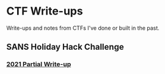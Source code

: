 # CTF Write-ups
Write-ups and notes from CTFs I've done or built in the past.

## SANS Holiday Hack Challenge

### [2021 Partial Write-up](https://github.com/smythtech/ctf-writeups/blob/main/SANS%20Holiday%20Hack%20Challenge/2021/Write-up.md)
